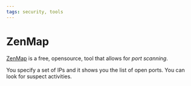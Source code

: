 ```yaml
---
tags: security, tools 
---
```


# ZenMap

[ZenMap](https://nmap.org/zenmap/) is a free, opensource, tool that allows for *port scanning*.

You specify a set of IPs and it shows you the list of open ports. You can look for suspect activities.
